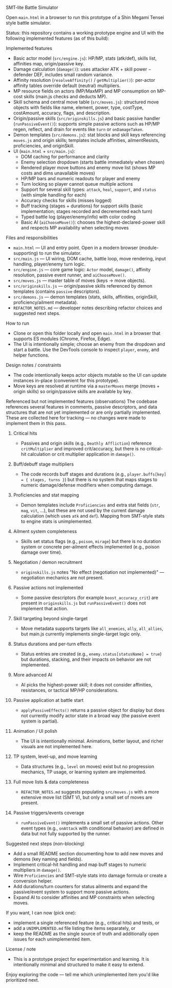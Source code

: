 SMT-lite Battle Simulator

Open `main.html` in a browser to run this prototype of a Shin Megami Tensei style battle simulator.

Status: this repository contains a working prototype engine and UI with the following implemented features (as of this build):

Implemented features
- Basic actor model (`src/engine.js`): HP/MP, stats (atk/def), skills list, affinities map, origin/passive key.
- Damage calculation (`damage()`): uses attacker ATK + skill power − defender DEF, includes small random variance.
- Affinity resolution (`resolveAffinity()` / `getMultiplier()`): per-actor affinity tables override default (neutral) multipliers.
- MP resource fields on actors (MP/MaxMP) and MP consumption on MP-cost skills (main.js checks and deducts MP).
- Skill schema and central move table (`src/moves.js`): structured move objects with fields like name, element, power, type, costType, costAmount, accuracy, flags, and description.
- Origin/passive skills (`src/originskills.js`) and basic passive handler (`runPassiveEvent()`): supports simple passive actions such as HP/MP regen, reflect, and drain for events like `turn` or `onDamageTaken`.
- Demon templates (`src/demons.js`): stat blocks and skill keys referencing `moves.js` and origin skills; templates include affinities, ailmentResists, proficiencies, and originSkill.
- UI (`main.html` + `src/main.js`):
  - DOM caching for performance and clarity
  - Enemy selection dropdown (starts battle immediately when chosen)
  - Rendered player move buttons and enemy move list (shows MP costs and dims unavailable moves)
  - HP/MP bars and numeric readouts for player and enemy
  - Turn locking so player cannot queue multiple actions
  - Support for several skill types: `attack`, `heal`, `support`, and `status` (with simple handling for each)
  - Accuracy checks for skills (misses logged)
  - Buff tracking (stages + durations) for support skills (basic implementation; stages recorded and decremented each turn)
  - Typed battle log (player/enemy/info) with color coding
  - Basic AI (`aiChooseMove()`): chooses the highest-declared-power skill and respects MP availability when selecting moves

Files and responsibilities
- `main.html` — UI and entry point. Open in a modern browser (module-supporting) to run the simulator.
- `src/main.js` — UI wiring, DOM cache, battle loop, move rendering, input handling, player/enemy turn logic.
- `src/engine.js` — core game logic: `Actor` model, `damage()`, affinity resolution, passive event runner, and `aiChooseMove()`.
- `src/moves.js` — master table of moves (keys → move objects).
- `src/originskills.js` — origin/passive skills referenced by demon templates (contains `passive` descriptors).
- `src/demons.js` — demon templates (stats, skills, affinities, originSkill, proficiency/ailment metadata).
- `REFACTOR_NOTES.md` — developer notes describing refactor choices and suggested next steps.

How to run
- Clone or open this folder locally and open `main.html` in a browser that supports ES modules (Chrome, Firefox, Edge).
- The UI is intentionally simple; choose an enemy from the dropdown and start a battle. Use the DevTools console to inspect `player`, `enemy`, and helper functions.

Design notes / constraints
- The code intentionally keeps actor objects mutable so the UI can update instances in-place (convenient for this prototype).
- Move keys are resolved at runtime via a `masterMoves` merge (moves + origin skills) so origin/passive skills are available by key.

Referenced but not implemented features (observations)
The codebase references several features in comments, passive descriptors, and data structures that are not yet implemented or are only partially implemented. These are collected here for tracking — no changes were made to implement them in this pass.

1) Critical hits
	- Passives and origin skills (e.g., `Deathly Affliction`) reference `critMultiplier` and improved crit/accuracy, but there is no critical-hit calculation or crit multiplier application in `damage()`.

2) Buff/debuff stage multipliers
	- The code records buff stages and durations (e.g., `player.buffs[key] = { stages, turns }`) but there is no system that maps stages to numeric damage/defense modifiers when computing damage.

3) Proficiencies and stat mapping
	- Demon templates include `Proficiencies` and extra stat fields (`str`, `mag`, `vit`, ...), but these are not used by the current damage calculation (which uses `atk` and `def`). Mapping from SMT-style stats to engine stats is unimplemented.

4) Ailment system completeness
	- Skills set status flags (e.g., `poison`, `mirage`) but there is no duration system or concrete per-ailment effects implemented (e.g., poison damage over time).

5) Negotiation / demon recruitment
	- `originskills.js` notes "No effect (negotiation not implemented)" — negotiation mechanics are not present.

6) Passive actions not implemented
	- Some passive descriptors (for example `boost_accuracy_crit`) are present in `originskills.js` but `runPassiveEvent()` does not implement that action.

7) Skill targeting beyond single-target
	- Move metadata supports targets like `all_enemies`, `ally`, `all_allies`, but main.js currently implements single-target logic only.

8) Status durations and per-turn effects
	- Status entries are created (e.g., `enemy.status[statusName] = true`) but durations, stacking, and their impacts on behavior are not implemented.

9) More advanced AI
	- AI picks the highest-power skill; it does not consider affinities, resistances, or tactical MP/HP considerations.

10) Passive application at battle start
	- `applyPassiveEffects()` returns a passive object for display but does not currently modify actor state in a broad way (the passive event system is partial).

11) Animation / UI polish
	- The UI is intentionally minimal. Animations, better layout, and richer visuals are not implemented here.

12) TP system, level-up, and move learning
	- Data structures (e.g., `level` on moves) exist but no progression mechanics, TP usage, or learning system are implemented.

13) Full move lists & data completeness
	- `REFACTOR_NOTES.md` suggests populating `src/moves.js` with a more extensive move list (SMT V), but only a small set of moves are present.

14) Passive triggers/events coverage
	- `runPassiveEvent()` implements a small set of passive actions. Other event types (e.g., `onAttack` with conditional behavior) are defined in data but not fully supported by the runner.

Suggested next steps (non-blocking)
- Add a small README section documenting how to add new moves and demons (key naming and fields).
- Implement critical-hit handling and map buff stages to numeric multipliers in `damage()`.
- Wire `Proficiencies` and SMT-style stats into damage formula or create a conversion helper.
- Add durations/turn counters for status ailments and expand the passive/event system to support more passive actions.
- Expand AI to consider affinities and MP constraints when selecting moves.

If you want, I can now (pick one):
- implement a single referenced feature (e.g., critical hits) and tests, or
- add a `UNIMPLEMENTED.md` file listing the items separately, or
- keep the README as the single source of truth and additionally open issues for each unimplemented item.

License / note
- This is a prototype project for experimentation and learning. It is intentionally minimal and structured to make it easy to extend.

Enjoy exploring the code — tell me which unimplemented item you'd like prioritized next.
